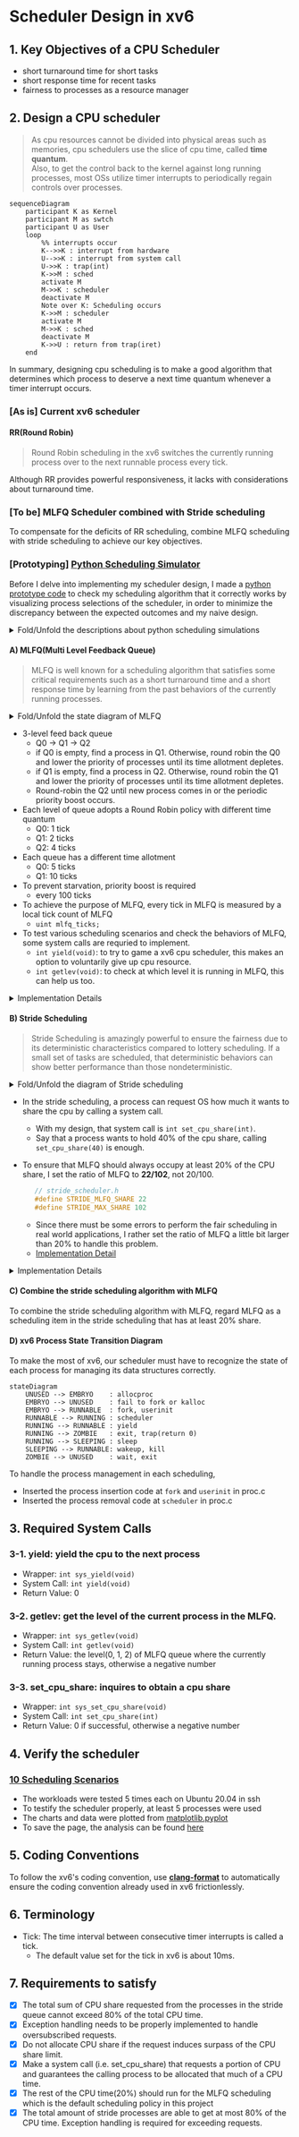 # Scheduler Design in xv6

## 1. Key Objectives of a CPU Scheduler
- short turnaround time for short tasks
- short response time for recent tasks
- fairness to processes as a resource manager

## 2. Design a CPU scheduler
> As cpu resources cannot be divided into physical areas such as memories, cpu schedulers use the slice of cpu time, called **time quantum**.  
> Also, to get the control back to the kernel against long running processes, most OSs utilize timer interrupts to periodically regain controls over processes.

```mermaid
sequenceDiagram
    participant K as Kernel
    participant M as swtch
    participant U as User
    loop
        %% interrupts occur
        K-->>K : interrupt from hardware
        U-->>K : interrupt from system call
        U->>K : trap(int)
        K->>M : sched
        activate M
        M->>K : scheduler
        deactivate M
        Note over K: Scheduling occurs
        K->>M : scheduler
        activate M
        M->>K : sched
        deactivate M
        K->>U : return from trap(iret)
    end
```

In summary, designing cpu scheduling is to make a good algorithm that determines which process to deserve a next time quantum whenever a timer interrupt occurs.

### [As is] Current xv6 scheduler

#### RR(Round Robin)
> Round Robin scheduling in the xv6 switches the currently running process over to the next runnable process every tick.

Although RR provides powerful responsiveness, it lacks with considerations about turnaround time.

### [To be] MLFQ Scheduler combined with Stride scheduling
To compensate for the deficits of RR scheduling, combine MLFQ scheduling with stride scheduling to achieve our key objectives.

### [Prototyping] [Python Scheduling Simulator](/docs/Scheduler-Simulation.ipynb)

Before I delve into implementing my scheduler design, I made a [python prototype code](/docs/Scheduler-Simulation.ipynb) to check my scheduling algorithm that it correctly works by visualizing process selections of the scheduler, in order to minimize the discrepancy between the expected outcomes and my naive design.

<details markdown="1">
<summary>Fold/Unfold the descriptions about python scheduling simulations</summary>

By using python keyword `yield`, it is possible to mimic the behaviors of the context switching of a scheduler.

1. MLFQ
```python
BOOSTING_TICKS = 100
MLFQ_MAX_TICKS = [
  1, 2, 4
]
MLFQ_TIME_ALLOTS = [
  5, 10, 10 ** 8
]
```
- 1. Process0, Process1, Process2, Process3, Process4 appears at tick 0
- 2. Process5 appears at tick 80
(In this case, higher priority is 2, lower priority is 0)

In these MLFQ settings,

  1. the cumulated process ticks are shown below

  ![image](/docs/images/MLFQ_1.png)

Since Process5 appears at tick 80, it has the highest priority at the time.

  2. the level of processes are shown below

  ![image](/docs/images/MLFQ_2.png)

Since the priority boosting occurs at every 100 ticks, every process comes up to at level 2.

2. Stride (zero-initialized pass)

- 1. Process0(10%), Process1(20%), Process2(30%), Process3(20%), Process4(20%) appears at tick 0
- 2. Process3 change its share from 20% to 5% at tick 50
- 3. Process5(30%) appears at tick 100
(Initialize the pass value with zero value)

In these stride setting,

  1. the cumulated process' passes are shown below

  ![image](/docs/images/Stride_1.png)

It can be gamed by a new process(Process5) because its pass value is initialized with zero and to compensate the pass against passes of other processes, it overoccupies the share of the stride queue for some moment!

  2. process selection scatter plot is shown below

  ![image](/docs/images/Stride_2.png)

A new process appearing at tick 100 is long-running.

3. Stride (max-pass-initialized pass) **(My design)**

- 1. Process0(10%), Process1(20%), Process2(30%), Process3(20%), Process4(20%) appears at tick 0
- 2. Process3 change its share from 20% to 5% at tick 50
- 3. Process5(30%) appears at tick 100
(Initialize the pass value with maximum pass value)

In these stride setting,

  1. the cumulated process' passes are shown below

  ![image](/docs/images/Stride_3.png)

Since initializing a pass value of a process with the maximum pass value makes the stride queue robust to a new process, the graph shows fairly great results.

  2. process selection scatter plot is shown below

  ![image](/docs/images/Stride_4.png)

The fact that **Process3** changes its share from 20% to 5% at tick 50 implies that the frequency of cpu time given to Process3 will be smaller and the results clearly shows a dynamic change of execution frequency of **Process3**.
</details>

#### A) MLFQ(Multi Level Feedback Queue)
> MLFQ is well known for a scheduling algorithm that satisfies some critical requirements such as a short turnaround time and a short response time by learning from the past behaviors of the currently running processes.

<details markdown="1">
<summary>Fold/Unfold the state diagram of MLFQ</summary>

![MLFQ Design](images/MLFQ-Design-xv6.png)

</details>

- 3-level feed back queue
  - Q0 -> Q1 -> Q2
  - if Q0 is empty, find a process in Q1. Otherwise, round robin the Q0 and lower the priority of processes until its time allotment depletes.
  - if Q1 is empty, find a process in Q2. Otherwise, round robin the Q1 and lower the priority of processes until its time allotment depletes.
  - Round-robin the Q2 until new process comes in or the periodic priority boost occurs.
- Each level of queue adopts a Round Robin policy with different time quantum
  - Q0: 1 tick
  - Q1: 2 ticks
  - Q2: 4 ticks
- Each queue has a different time allotment
  - Q0: 5 ticks
  - Q1: 10 ticks
- To prevent starvation, priority boost is required
  - every 100 ticks
- To achieve the purpose of MLFQ, every tick in MLFQ is measured by a local tick count of MLFQ
  - `uint mlfq_ticks;`
- To test various scheduling scenarios and check the behaviors of MLFQ, some system calls are requried to implement.
  - `int yield(void)`: to try to game a xv6 cpu scheduler, this makes an option to voluntarily give up cpu resource.
  - `int getlev(void)`: to check at which level it is running in MLFQ, this can help us too.

<details markdown="1">
<summary>Implementation Details</summary>

- Implementation Details
  1. Metadata for MLFQ
    - To implement MLFQ in xv6, add extra metadata fields into `struct proc`
      - Add a consumed tick counts(**cticks**) field of a process into `struct proc`
      - Add a level(**lev**) field into `struct proc`
      - To save the size of proc struct, use lev for 28 bits and yield_by for 4 bits
      ```c
      struct proc { // in proc.h
          ...
          uint cticks;                 // a consumed tick count at the given level of the queue
          uint yield_by :  4;          // if the process is yielded by stride = 1, mlfq = 2
          uint lev      : 28;          // Level in MLFQ(0~NMLFQ), otherwise Stride Level
          ...
      };
      ```

  2. Then, an implementation of `int getlev(void)` can become much simpler.
    ```c
    int get_lev(void){
        struct proc *p = myproc();
        acquire(&ptable.lock);
        uint lev = p->lev;          // Fetch the priority level of MLFQ
        release(&ptable.lock);
        if(0 <= lev && lev < NMLFQ) // Check whether it is in MLFQ
          return lev;
        return -1;
    }
    ```

  3. To manage the time allotment and time quantum for MLFQ, set some functions(****_has_to_yield) when the timer interrupt occurs
    ```c
    void
    trap(struct trapframe *tf) // in trap.c
    {
        ...

        // Force process to give up CPU on clock tick.
        // If interrupts were on while locks held, would need to check nlock.
        if(myproc() && myproc()->state == RUNNING &&
            tf->trapno == T_IRQ0+IRQ_TIMER) {
            if(stride_has_to_yield(myproc()) || // If the stride scheduler needs to yield, yield.
            (is_mlfq(myproc()) && mlfq_has_to_yield(myproc()))) { // if the MLFQ needs to yield, yield.
            yield();
          }
        }

        ...
    }
    ```
    - Provide an interface call(`mlfq_has_to_yield`) that notifies whether the MLFQ has to yield at the current tick.
      - To increase the process's tick counter(cticks)
      - To lower the priority if the process exhausts its tick allotment
      - To yield if the current process exhausts its time quantum
      - Increase `mlfq_tick` counts together with the lock(`mlfq_lock`)

    ```c
    int
    mlfq_has_to_yield(struct proc *p)
    {
      static int mlfq_ticks_elapsed; // internal counter for mlfq

      const uint MLFQ_MAX_TICK_OF_CURRENT_PROC = MLFQ_MAX_TICKS[getlev()];

      if(mlfq_ticks_elapsed >= MLFQ_MAX_TICK_OF_CURRENT_PROC) {
        mlfq_ticks_elapsed = 0;
      }
      mlfq_ticks_elapsed++; // Increase the time quantom for this queue

      acquire(&mlfqlock);
      mlfq_ticks += 1; // Increase the MLFQ tick count
      release(&mlfqlock);

      acquire(&ptable.lock);
      p->cticks += 1; // Increase the process's tick count
      if(mlfq_ticks_elapsed >= MLFQ_MAX_TICK_OF_CURRENT_PROC)
        p->yield_by = 2;
      release(&ptable.lock);

      return mlfq_ticks_elapsed >= MLFQ_MAX_TICK_OF_CURRENT_PROC;
    }
    ```
</details>

#### B) Stride Scheduling
> Stride Scheduling is amazingly powerful to ensure the fairness due to its deterministic characteristics compared to lottery scheduling. If a small set of tasks are scheduled, that deterministic behaviors can show better performance than those nondeterministic.

<details markdown="1">
<summary>Fold/Unfold the diagram of Stride scheduling</summary>

![Stride Scheduling](images/Stride_Diagram.png)
> Reference https://d3i71xaburhd42.cloudfront.net/1c941759aa796d89909541dd5d13656b0cf133c8/4-Figure2-1.png

</details>

- In the stride scheduling, a process can request OS how much it wants to share the cpu by calling a system call.
  - With my design, that system call is `int set_cpu_share(int)`.
  - Say that a process wants to hold 40% of the cpu share, calling `set_cpu_share(40)` is enough.

- To ensure that MLFQ should always occupy at least 20% of the CPU share, I set the ratio of MLFQ to **22/102**, not 20/100.
  ```c
     // stride_scheduler.h
     #define STRIDE_MLFQ_SHARE 22
     #define STRIDE_MAX_SHARE 102
  ```
  - Since there must be some errors to perform the fair scheduling in real world applications, I rather set the ratio of MLFQ a little bit larger than 20% to handle this problem.
  - [Implementation Detail](/xv6-public/stride_scheduler.h#L8)

<details markdown="1">
<summary>Implementation Details</summary>

- Implementation Details
  - Use a priority queue that can
    - add a node with a priority value
    - remove a specific node by `struct proc*`
    - modify a priority value in that queue
    - check emptiness and the size
    - check whether a given process(`struct proc*`) is in the queue
  - Metadata for Stride
    - Make a fraction structure(`struct frac`)
    ```c
    struct frac { // fraction structure
      uint num;
      uint denom;
    };
    ```
    - Make a `struct StrideItem` to store passes and shares of a given process and MLFQ
    ```c
    struct StrideItem { // in stride_scheduler.h
      frac pass;       // pass for Stride
      uint isMLFQ : 1; // if mlfq = 1, o.w. = 0
      int share   : 31;// stride for Stride
      void *proc;      // pointer to struct proc
    };
    ```

  - Pseudo Code
    - Existing Process in MLFQ wants to register: set_cpu_share()
    ```c
    int set_cpu_share(int share){
        ...
        acquire(&ptable.lock);
        if(is_mlfq(p)) { // where p is current process
          // Initialize the stride item
          p->lev = STRIDE_PROC_LEVEL;
          p->cticks = 0;
          stride_item_init(&stride_item, share, p, 0);
          
          ret = stride_push(&stride_item)); // Push it to the Stride queue

          release(&ptable.lock); // Release the ptable lock for yield
          yield(); // Yield the cpu for rescheduling
          return ret;
        } else if(is_stride(p)) {
          // Find the stride item and adjust the share value
          ret = stride_adjust(stride_find_item(p), share);
        } else {
          ret = -1;
        }
        release(&ptable.lock);
        return ret;
    }
    ```

    - Process Exchange: scheduler()
    ```c
    void stride_scheduler(struct cpu *c){
        next_process = stride_top();                         // Fetch a Runnable process

        if(next_process->isMLFQ){
          // Do MLFQ
          mlfq_scheduler(c);
        }else{
          if(next_process->state != RUNNABLE)
            goto stride_pass;
          swtch(&(c->scheduler), p->context);       // Context Switch
        }
      stride_pass:
        next_process = SQ.pop();                    // Pop a RUNNABLE process with the minimum priority value (pass)
        ...
        next_process->state = RUNNING;              // Change its process state to RUNNING
        swtch(&(cpu->scheduler), next_process);     // Switch to another stack and then return
        ...
        next_process->pass += next_process->stride; // Increment pass value by its stride
        stride->max_pass = max(stride->max_pass, next_process->pass) // Update the max pass
        if(next_process->isMLFQ || next_process->state != ZOMBIE)    // Push mlfq always and non-zombie processes
          SQ.push(&next_process);                   // Put it back with modfied priority value (pass)
    }
    ```

    - checks whether the stride queue has to yield or not and increase `stride_ticks` counts together
    ```c
    int
    stride_has_to_yield(struct proc *p)
    {
      static uint stride_ticks_elapsed; // internal counter for stride

      if(stride_ticks_elapsed >= STRIDE_MAX_TICKS)
        stride_ticks_elapsed = 0;

      acquire(&stride_lock);
      stride_ticks += 1; // Increase the Stride tick count
      release(&stride_lock);

      stride_ticks_elapsed++; // Increase the time quantom the current process can use

      acquire(&ptable.lock);
      p->cticks += 1; // Increase the process's tick count
      if(stride_ticks_elapsed >= STRIDE_MAX_TICKS)
        p->yield_by = 1; // Mark this field to 1 for Stride Scheduler to switch up
      release(&ptable.lock);

      return stride_ticks_elapsed >= STRIDE_MAX_TICKS;
    }
    ```
</details>

#### C) Combine the stride scheduling algorithm with MLFQ

To combine the stride scheduling algorithm with MLFQ, regard MLFQ as a scheduling item in the stride scheduling that has at least 20% share.

#### D) xv6 Process State Transition Diagram

To make the most of xv6, our scheduler must have to recognize the state of each process for managing its data structures correctly.

```mermaid
stateDiagram
    UNUSED --> EMBRYO    : allocproc
    EMBRYO --> UNUSED    : fail to fork or kalloc
    EMBRYO --> RUNNABLE  : fork, userinit
    RUNNABLE --> RUNNING : scheduler
    RUNNING --> RUNNABLE : yield
    RUNNING --> ZOMBIE   : exit, trap(return 0)
    RUNNING --> SLEEPING : sleep
    SLEEPING --> RUNNABLE: wakeup, kill
    ZOMBIE --> UNUSED    : wait, exit
```

To handle the process management in each scheduling,
 - Inserted the process insertion code at `fork` and `userinit` in proc.c
 - Inserted the process removal code at `scheduler` in proc.c

## 3. Required System Calls

### 3-1. yield: yield the cpu to the next process
- Wrapper: `int sys_yield(void)`
- System Call: `int yield(void)`
- Return Value: 0

### 3-2. getlev: get the level of the current process in the MLFQ.
- Wrapper: `int sys_getlev(void)`
- System Call: `int getlev(void)`
- Return Value: the level(0, 1, 2) of MLFQ queue where the currently running process stays, otherwise a negative number

### 3-3. set_cpu_share: inquires to obtain a cpu share
- Wrapper: `int sys_set_cpu_share(void)`
- System Call: `int set_cpu_share(int)`
- Return Value: 0 if successful, otherwise a negative number

## 4. Verify the scheduler
### [10 Scheduling Scenarios](/docs/scheduling-scenarios-analysis.md)

- The workloads were tested 5 times each on Ubuntu 20.04 in ssh
- To testify the scheduler properly, at least 5 processes were used
- The charts and data were plotted from [matplotlib.pyplot](/docs/project1/parse.ipynb)
- To save the page, the analysis can be found [here](/docs/scheduling-scenarios-analysis.md)

## 5. Coding Conventions

To follow the xv6's coding convention, use [**clang-format**](/xv6-public/.clang-format) to automatically ensure the coding convention already used in xv6 frictionlessly.

## 6. Terminology

- Tick: The time interval between consecutive timer interrupts is called a tick.
  - The default value set for the tick in xv6 is about 10ms.

## 7. Requirements to satisfy

- [x] The total sum of CPU share requested from the processes in the stride queue cannot exceed 80% of the total CPU time.
- [x] Exception handling needs to be properly implemented to handle oversubscribed requests.
- [x] Do not allocate CPU share if the request induces surpass of the CPU share limit.
- [x] Make a system call (i.e. set_cpu_share) that requests a portion of CPU and guarantees the calling process to be allocated that much of a CPU time.
- [x] The rest of the CPU time(20%) should run for the MLFQ scheduling which is the default scheduling policy in this project
- [x] The total amount of stride processes are able to get at most 80% of the CPU time.
Exception handling is required for exceeding requests.